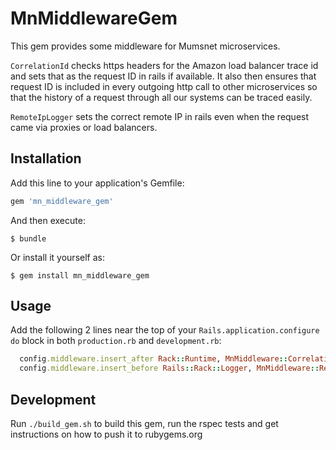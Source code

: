 # MnMiddlewareGem

This gem provides some middleware for Mumsnet microservices.

`CorrelationId` checks https headers for the Amazon load balancer trace id and 
sets that as the request ID in rails if available.  It also then ensures that
request ID is included in every outgoing http call to other microservices so that
the history of a request through all our systems can be traced easily.

`RemoteIpLogger` sets the correct remote IP in rails even when the request
came via proxies or load balancers.

## Installation

Add this line to your application's Gemfile:

```ruby
gem 'mn_middleware_gem'
```

And then execute:

    $ bundle

Or install it yourself as:

    $ gem install mn_middleware_gem

## Usage

Add the following 2 lines near the top of your `Rails.application.configure do` block 
in both `production.rb` and `development.rb`:

```ruby
  config.middleware.insert_after Rack::Runtime, MnMiddleware::CorrelationId
  config.middleware.insert_before Rails::Rack::Logger, MnMiddleware::RemoteIpLogger
```

## Development

Run `./build_gem.sh` to build this gem, run the rspec tests and get instructions on
how to push it to rubygems.org